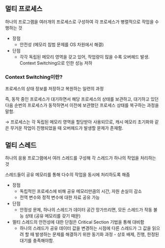 ## 멀티 프로세스

하나의 프로그램을 여러개의 프로세스로 구성하여 각 프로세스가 병렬적으로 작업을 수행하는 것

- 장점
    - 안전성 (메모리 침범 문제를 OS 차원에서 해결)
- 단점
    - 각각 독립된 메모리 영역을 갖고 있어, 작업량이 많을 수록 오버헤드 발생. Context Switching으로 인한 성능 저하

### Context Switching이란?

프로세스의 상태 정보를 저장하고 복원하는 일련의 과정

즉, 동작 중인 프로세스가 대기하면서 해당 프로세스의 상태를 보관하고, 대기하고 있던 다음 순번의 프로세스가 동작하면서 이전에 보관했던 프로세스 상태를 복구하는 과정을 말함.

→ 프로세스는 각 독립된 메모리 영역을 할당받아 사용되므로, 캐시 메모리 초기화와 같은 무거운 작업이 진행되었을 때 오버헤드가 발생할 문제가 존재함.

## 멀티 스레드

하나의 응용 프로그램에서 여러 스레드를 구성해 각 스레드가 하나의 작업을 처리하는 것

스레드들이 공유 메모리를 통해 다수의 작업을 동시에 처리하도록 해줌

- 장점
    - 독립적인 프로세스에 비해 공유 메모리만큼의 시간, 자원 손실이 감소
    - 전역 변수와 정적 변수에 대한 자료 공유 가능
- 단점
    - 안정성 문제, 하나의 스레드가 데이터 공간 망가뜨리면, 모든 스레드가 작동 불능 상태 (공유 메모리를 갖기 때문)
- 멀티 스레드의 안전성에 대한 단점은 Critical Section 기법을 통해 대비함
    - 하나의 스레드가 공유 데이터 값을 변경하는 시점에 다른 스레드가 그 값을 읽으려 할 때 발생하는 문제를 해결하기 위한 동기화 과정 - 상호 배제, 진행, 한정된 대기를 충족해야함.